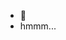 <!---
- 👋 Hi, I’m @Alprimez
- 👀 I’m interested in something meaningful to me
- 🌱 I’m currently learning java
- 💞️ I’m looking to collaborate on yes
- 📫 How to reach me eh later
--->
<!---
Alprimez/Alprimez is a ✨ special ✨ repository because its `README.md` (this file) appears on your GitHub profile.
You can click the Preview link to take a look at your changes.
--->

- 🤔 
- hmmm...
